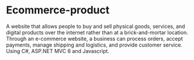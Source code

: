 # Ecommerce-product

A website that allows people to buy and sell physical goods, services, and digital products over the internet rather than at a brick-and-mortar location. Through an e-commerce website, a business can process orders, accept payments, manage shipping and logistics, and provide customer service. Using C#, ASP.NET MVC 6 and Javascript.
